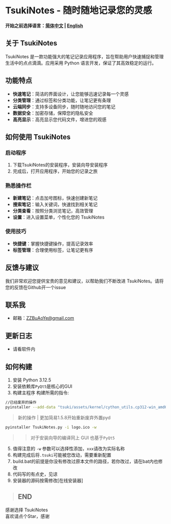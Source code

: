 # **TsukiNotes - 随时随地记录您的灵感**

**开始之前选择语言：[简体中文](README_CN.md) | [English](README.md)**
## 关于 TsukiNotes

TsukiNotes 是一款功能强大的笔记记录应用程序，旨在帮助用户快速捕捉和管理生活中的点点滴滴。应用采用 Python 语言开发，保证了其高效稳定的运行。

## 功能特点

- **快速笔记**：简洁的界面设计，让您能够迅速记录每一个灵感
- **分类管理**：通过标签和分类功能，让笔记更有条理
- **云端同步**：支持多设备同步，随时随地访问您的笔记
- **数据安全**：加密存储，保障您的隐私安全
- **高亮显示**：高亮显示您代码文件，增进您的观感

## 如何使用 TsukiNotes

### 启动程序

1. 下载TsukiNotes的安装程序，安装向导安装程序
2. 完成后，打开应用程序，开始您的记录之旅

### 熟悉操作栏

- **新建笔记**：点击加号图标，快速创建新笔记
- **搜索笔记**：输入关键词，快速找到相关笔记
- **分类查看**：按照分类浏览笔记，高效管理
- **设置**：进入设置菜单，个性化您的 TsukiNotes

### 使用技巧

- **快捷键**：掌握快捷键操作，提高记录效率
- **标签管理**：合理使用标签，让笔记更有序

## 反馈与建议

我们非常欢迎您提供宝贵的意见和建议，以帮助我们不断改进 TsukiNotes。请将您的反馈在Github开一个issue

## 联系我

- 邮箱：[ZZBuAoYe@gmail.com](https://mail.google.com/mail/u/0/#inbox?compose=new)

## 更新日志

- 请看软件内

## 如何构建
1. 安装 Python 3.12.5
2. 安装依赖库`PyQt5`是核心的GUI
4. 构建主程序
构建所需的指令: 
```bash
//已经废弃的操作
pyinstaller --add-data "tsuki/assets/kernel/cython_utils.cp312-win_amd64.pyd;tsuki/assets/kernel" xxx.py -i xxx.ico -w
```
> 新的操作 | 更加简易1.5.8开始重新废弃外置pyd
```bash
pyinstaller TsukiNotes.py -i logo.ico -w
```
>> 对于安装向导的编译同上 GUI 也基于`PyQt5`
5. 值得注意的 `-w` 参数可以选择性添加，`xxx`请改为实际名称
6. 构建完成后将`.tsuki`可能被您改动，需要重新配置
7. build.bat的前提是你没有修改过原本文件的路径，若你改过，请在bat内也修改
8. 代码写的有点史，见谅
9. 安装器的源码按需修改[在线安装器]

> ## **END**

感谢选择 TsukiNotes<br>
喜欢请点个Star，感谢
